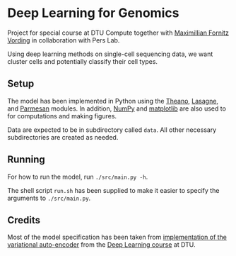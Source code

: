 # Deep Learning for Genomics #

Project for special course at DTU Compute together with [Maximillian Fornitz Vording][Max] in collaboration with Pers Lab.

[Max]: https://github.com/maximillian91

Using deep learning methods on single-cell sequencing data, we want cluster cells  and potentially classify their cell types.

## Setup ##

The model has been implemented in Python using the [Theano][], [Lasagne][], and [Parmesan][] modules. In addition, [NumPy][] and [matplotlib][] are also used to for computations and making figures.

[Theano]: http://deeplearning.net/software/theano/
[Lasagne]: http://lasagne.readthedocs.io/en/latest/index.html
[Parmesan]: https://github.com/casperkaae/parmesan
[NumPy]: http://www.numpy.org
[matplotlib]: http://matplotlib.org

Data are expected to be in subdirectory called `data`. All other necessary subdirectories are created as needed.

## Running ##

For how to run the model, run `./src/main.py -h`.

The shell script `run.sh` has been supplied to make it easier to specify the arguments to `./src/main.py`.

## Credits ##

Most of the model specification has been taken from [implementation of the variational auto-encoder][VAE] from the [Deep Learning course][deep-learning] at DTU.

[VAE]: https://github.com/DeepLearningDTU/02456-deep-learning/blob/master/week5/lab52_VAE-lasagne.ipynb
[deep-learning]: https://github.com/DeepLearningDTU/02456-deep-learning
